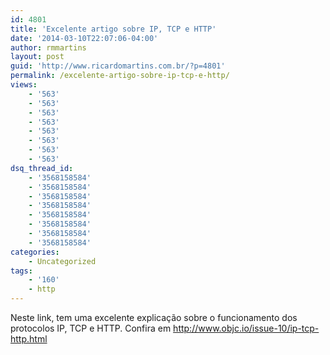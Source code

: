 ```yaml
---
id: 4801
title: 'Excelente artigo sobre IP, TCP e HTTP'
date: '2014-03-10T22:07:06-04:00'
author: rmmartins
layout: post
guid: 'http://www.ricardomartins.com.br/?p=4801'
permalink: /excelente-artigo-sobre-ip-tcp-e-http/
views:
    - '563'
    - '563'
    - '563'
    - '563'
    - '563'
    - '563'
    - '563'
    - '563'
dsq_thread_id:
    - '3568158584'
    - '3568158584'
    - '3568158584'
    - '3568158584'
    - '3568158584'
    - '3568158584'
    - '3568158584'
    - '3568158584'
categories:
    - Uncategorized
tags:
    - '160'
    - http
---
```


Neste link, tem uma excelente explicação sobre o funcionamento dos protocolos IP, TCP e HTTP. Confira em <http://www.objc.io/issue-10/ip-tcp-http.html>